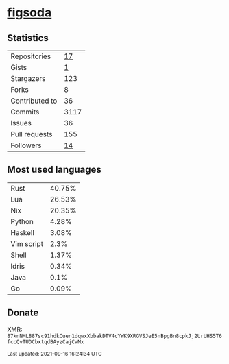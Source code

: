 
# [figsoda](https://github.com/figsoda)


## Statistics

<table>
  <tr>
    <td>Repositories</td>
    <td><a href="https://github.com/figsoda?tab=repositories">
      17
    </a></td>
  </tr>
  <tr>
    <td>Gists</td>
    <td><a href="https://gist.github.com/figsoda">
      1
    </a></td>
  </tr>
  <tr>
    <td>Stargazers</td>
    <td>123</td>
  </tr>
  <tr>
    <td>Forks</td>
    <td>8</td>
  </tr>
  <tr>
    <td>Contributed to</td>
    <td>36</td>
  </tr>
  <tr>
    <td>Commits</td>
    <td>3117</td>
  </tr>
  <tr>
    <td>Issues</td>
    <td>36</td>
  </tr>
  <tr>
    <td>Pull requests</td>
    <td>155</td>
  </tr>
  <tr>
    <td>Followers</td>
    <td><a href="https://github.com/figsoda?tab=followers">
      14
    </a></td>
  </tr>
</table>


## Most used languages

<table>
<tr><td>Rust</td><td>40.75%</td></tr><tr><td>Lua</td><td>26.53%</td></tr><tr><td>Nix</td><td>20.35%</td></tr><tr><td>Python</td><td>4.28%</td></tr><tr><td>Haskell</td><td>3.08%</td></tr><tr><td>Vim script</td><td>2.3%</td></tr><tr><td>Shell</td><td>1.37%</td></tr><tr><td>Idris</td><td>0.34%</td></tr><tr><td>Java</td><td>0.1%</td></tr><tr><td>Go</td><td>0.09%</td></tr>
</table>


## Donate

XMR: `87knNML887sc91hdkCuen1dqwxXbbakDTV4cYWK9XRGVSJeE5nBpgBn8cpkJj2UrUHS5T6fccQvTUDCbxtqdBAyzCajCwMx`


<sub>Last updated: 2021-09-16 16:24:34 UTC</sub>
